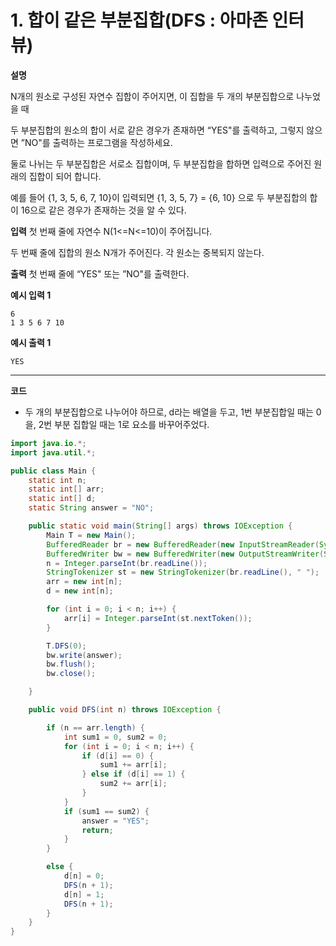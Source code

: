 # 1. 합이 같은 부분집합(DFS : 아마존 인터뷰)

**설명**

N개의 원소로 구성된 자연수 집합이 주어지면, 이 집합을 두 개의 부분집합으로 나누었을 때

두 부분집합의 원소의 합이 서로 같은 경우가 존재하면 “YES"를 출력하고, 그렇지 않으면 ”NO"를 출력하는 프로그램을 작성하세요.

둘로 나뉘는 두 부분집합은 서로소 집합이며, 두 부분집합을 합하면 입력으로 주어진 원래의 집합이 되어 합니다.

예를 들어 {1, 3, 5, 6, 7, 10}이 입력되면 {1, 3, 5, 7} = {6, 10} 으로 두 부분집합의 합이 16으로 같은 경우가 존재하는 것을 알 수 있다.

**입력**
첫 번째 줄에 자연수 N(1<=N<=10)이 주어집니다.

두 번째 줄에 집합의 원소 N개가 주어진다. 각 원소는 중복되지 않는다.

**출력**
첫 번째 줄에 “YES" 또는 ”NO"를 출력한다.

**예시 입력 1**

```
6
1 3 5 6 7 10
```

**예시 출력 1**

```
YES
```

---

**코드**

- 두 개의 부분집합으로 나누어야 하므로, d라는 배열을 두고, 1번 부분집합일 때는 0을, 2번 부분 집합일 때는 1로 요소를 바꾸어주었다.

```java
import java.io.*;
import java.util.*;

public class Main {
    static int n;
    static int[] arr;
    static int[] d;
    static String answer = "NO";

    public static void main(String[] args) throws IOException {
        Main T = new Main();
        BufferedReader br = new BufferedReader(new InputStreamReader(System.in));
        BufferedWriter bw = new BufferedWriter(new OutputStreamWriter(System.out));
        n = Integer.parseInt(br.readLine());
        StringTokenizer st = new StringTokenizer(br.readLine(), " ");
        arr = new int[n];
        d = new int[n];

        for (int i = 0; i < n; i++) {
            arr[i] = Integer.parseInt(st.nextToken());
        }

        T.DFS(0);
        bw.write(answer);
        bw.flush();
        bw.close();

    }

    public void DFS(int n) throws IOException {

        if (n == arr.length) {
            int sum1 = 0, sum2 = 0;
            for (int i = 0; i < n; i++) {
                if (d[i] == 0) {
                    sum1 += arr[i];
                } else if (d[i] == 1) {
                    sum2 += arr[i];
                }
            }
            if (sum1 == sum2) {
                answer = "YES";
                return;
            }
        }

        else {
            d[n] = 0;
            DFS(n + 1);
            d[n] = 1;
            DFS(n + 1);
        }
    }
}
```
